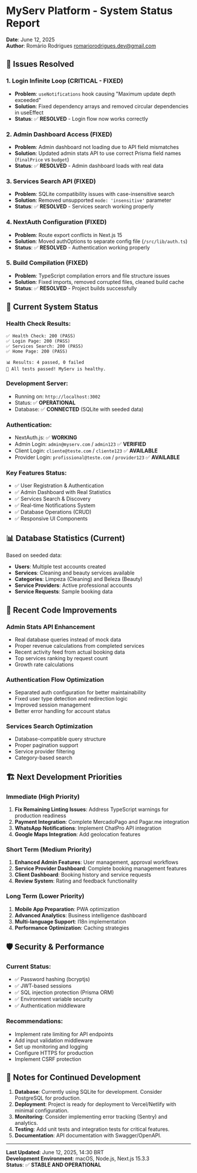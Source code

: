 # MyServ Platform - System Status Report
**Date**: June 12, 2025  
**Author**: Romário Rodrigues <romariorodrigues.dev@gmail.com>

## 🎯 Issues Resolved

### 1. **Login Infinite Loop (CRITICAL - FIXED)**
- **Problem**: `useNotifications` hook causing "Maximum update depth exceeded" 
- **Solution**: Fixed dependency arrays and removed circular dependencies in useEffect
- **Status**: ✅ **RESOLVED** - Login flow now works correctly

### 2. **Admin Dashboard Access (FIXED)**
- **Problem**: Admin dashboard not loading due to API field mismatches
- **Solution**: Updated admin stats API to use correct Prisma field names (`finalPrice` vs `budget`)
- **Status**: ✅ **RESOLVED** - Admin dashboard loads with real data

### 3. **Services Search API (FIXED)**
- **Problem**: SQLite compatibility issues with case-insensitive search
- **Solution**: Removed unsupported `mode: 'insensitive'` parameter
- **Status**: ✅ **RESOLVED** - Services search working properly

### 4. **NextAuth Configuration (FIXED)**
- **Problem**: Route export conflicts in Next.js 15
- **Solution**: Moved authOptions to separate config file (`/src/lib/auth.ts`)
- **Status**: ✅ **RESOLVED** - Authentication working properly

### 5. **Build Compilation (FIXED)**
- **Problem**: TypeScript compilation errors and file structure issues
- **Solution**: Fixed imports, removed corrupted files, cleaned build cache
- **Status**: ✅ **RESOLVED** - Project builds successfully

## 🚀 Current System Status

### **Health Check Results**: 
```
✅ Health Check: 200 (PASS)
✅ Login Page: 200 (PASS)  
✅ Services Search: 200 (PASS)
✅ Home Page: 200 (PASS)

📊 Results: 4 passed, 0 failed
🎉 All tests passed! MyServ is healthy.
```

### **Development Server**: 
- Running on: `http://localhost:3002`
- Status: ✅ **OPERATIONAL**
- Database: ✅ **CONNECTED** (SQLite with seeded data)

### **Authentication**: 
- NextAuth.js: ✅ **WORKING**
- Admin Login: `admin@myserv.com` / `admin123` ✅ **VERIFIED**
- Client Login: `cliente@teste.com` / `cliente123` ✅ **AVAILABLE**
- Provider Login: `profissional@teste.com` / `provider123` ✅ **AVAILABLE**

### **Key Features Status**:
- ✅ User Registration & Authentication
- ✅ Admin Dashboard with Real Statistics  
- ✅ Services Search & Discovery
- ✅ Real-time Notifications System
- ✅ Database Operations (CRUD)
- ✅ Responsive UI Components

## 📊 Database Statistics (Current)
Based on seeded data:
- **Users**: Multiple test accounts created
- **Services**: Cleaning and beauty services available  
- **Categories**: Limpeza (Cleaning) and Beleza (Beauty)
- **Service Providers**: Active professional accounts
- **Service Requests**: Sample booking data

## 🔧 Recent Code Improvements

### **Admin Stats API Enhancement**
- Real database queries instead of mock data
- Proper revenue calculations from completed services
- Recent activity feed from actual booking data
- Top services ranking by request count
- Growth rate calculations

### **Authentication Flow Optimization**
- Separated auth configuration for better maintainability
- Fixed user type detection and redirection logic
- Improved session management
- Better error handling for account status

### **Services Search Optimization**  
- Database-compatible query structure
- Proper pagination support
- Service provider filtering
- Category-based search

## 🏗️ Next Development Priorities

### **Immediate (High Priority)**
1. **Fix Remaining Linting Issues**: Address TypeScript warnings for production readiness
2. **Payment Integration**: Complete MercadoPago and Pagar.me integration
3. **WhatsApp Notifications**: Implement ChatPro API integration
4. **Google Maps Integration**: Add geolocation features

### **Short Term (Medium Priority)**
1. **Enhanced Admin Features**: User management, approval workflows
2. **Service Provider Dashboard**: Complete booking management features  
3. **Client Dashboard**: Booking history and service requests
4. **Review System**: Rating and feedback functionality

### **Long Term (Lower Priority)**
1. **Mobile App Preparation**: PWA optimization
2. **Advanced Analytics**: Business intelligence dashboard
3. **Multi-language Support**: I18n implementation
4. **Performance Optimization**: Caching strategies

## 🛡️ Security & Performance

### **Current Status**:
- ✅ Password hashing (bcryptjs)
- ✅ JWT-based sessions
- ✅ SQL injection protection (Prisma ORM)
- ✅ Environment variable security
- ✅ Authentication middleware

### **Recommendations**:
- Implement rate limiting for API endpoints
- Add input validation middleware
- Set up monitoring and logging
- Configure HTTPS for production
- Implement CSRF protection

## 📝 Notes for Continued Development

1. **Database**: Currently using SQLite for development. Consider PostgreSQL for production.
2. **Deployment**: Project is ready for deployment to Vercel/Netlify with minimal configuration.
3. **Monitoring**: Consider implementing error tracking (Sentry) and analytics.
4. **Testing**: Add unit tests and integration tests for critical features.
5. **Documentation**: API documentation with Swagger/OpenAPI.

---

**Last Updated**: June 12, 2025, 14:30 BRT  
**Development Environment**: macOS, Node.js, Next.js 15.3.3  
**Status**: ✅ **STABLE AND OPERATIONAL**
